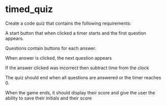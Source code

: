 # timed_quiz
Create a code quiz that contains the following requirements:


A start button that when clicked a timer starts and the first question appears.

Questions contain buttons for each answer.


When answer is clicked, the next question appears


If the answer clicked was incorrect then subtract time from the clock



The quiz should end when all questions are answered or the timer reaches 0.

When the game ends, it should display their score and give the user the ability to save their initials and their score




